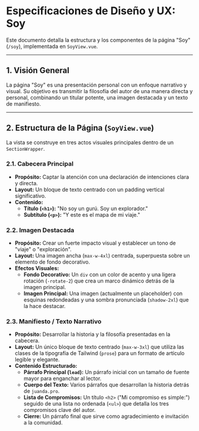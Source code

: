# Especificaciones de Diseño y UX: Soy

Este documento detalla la estructura y los componentes de la página "Soy" (`/soy`), implementada en `SoyView.vue`.

---

## 1. Visión General

La página "Soy" es una presentación personal con un enfoque narrativo y visual. Su objetivo es transmitir la filosofía del autor de una manera directa y personal, combinando un titular potente, una imagen destacada y un texto de manifiesto.

---

## 2. Estructura de la Página (`SoyView.vue`)

La vista se construye en tres actos visuales principales dentro de un `SectionWrapper`.

### 2.1. Cabecera Principal

- **Propósito:** Captar la atención con una declaración de intenciones clara y directa.
- **Layout:** Un bloque de texto centrado con un padding vertical significativo.
- **Contenido:**
  - **Título (`<h1>`):** "No soy un gurú. Soy un explorador."
  - **Subtítulo (`<p>`):** "Y este es el mapa de mi viaje."

### 2.2. Imagen Destacada

- **Propósito:** Crear un fuerte impacto visual y establecer un tono de "viaje" o "exploración".
- **Layout:** Una imagen ancha (`max-w-4xl`) centrada, superpuesta sobre un elemento de fondo decorativo.
- **Efectos Visuales:**
  - **Fondo Decorativo:** Un `div` con un color de acento y una ligera rotación (`-rotate-2`) que crea un marco dinámico detrás de la imagen principal.
  - **Imagen Principal:** Una imagen (actualmente un placeholder) con esquinas redondeadas y una sombra pronunciada (`shadow-2xl`) que la hace destacar.

### 2.3. Manifiesto / Texto Narrativo

- **Propósito:** Desarrollar la historia y la filosofía presentadas en la cabecera.
- **Layout:** Un único bloque de texto centrado (`max-w-3xl`) que utiliza las clases de la tipografía de Tailwind (`prose`) para un formato de artículo legible y elegante.
- **Contenido Estructurado:**
  - **Párrafo Principal (`lead`):** Un párrafo inicial con un tamaño de fuente mayor para enganchar al lector.
  - **Cuerpo del Texto:** Varios párrafos que desarrollan la historia detrás de `juanda.pro`.
  - **Lista de Compromisos:** Un título `<h2>` ("Mi compromiso es simple:") seguido de una lista no ordenada (`<ul>`) que detalla los tres compromisos clave del autor.
  - **Cierre:** Un párrafo final que sirve como agradecimiento e invitación a la comunidad.